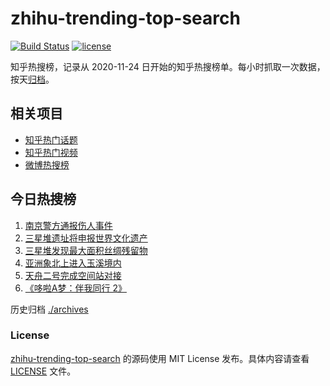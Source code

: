 # zhihu-trending-top-search

[![Build Status](https://github.com/justjavac/zhihu-trending-top-search/workflows/ci/badge.svg?branch=main)](https://github.com/justjavac/zhihu-trending-top-search/actions)
[![license](https://img.shields.io/github/license/justjavac/zhihu-trending-top-search)](https://github.com/justjavac/zhihu-trending-top-search/blob/main/LICENSE)

知乎热搜榜，记录从 2020-11-24 日开始的知乎热搜榜单。每小时抓取一次数据，按天[归档](./archives)。

## 相关项目

- [知乎热门话题](https://github.com/justjavac/zhihu-trending-hot-questions)
- [知乎热门视频](https://github.com/justjavac/zhihu-trending-hot-video)
- [微博热搜榜](https://github.com/justjavac/weibo-trending-hot-search)

## 今日热搜榜

<!-- BEGIN -->
<!-- 最后更新时间 Mon May 31 2021 02:38:22 GMT+0800 (China Standard Time) -->

1. [南京警方通报伤人事件](https://www.zhihu.com/search?q=南京新街口)
2. [三星堆遗址将申报世界文化遗产](https://www.zhihu.com/search?q=三星堆)
3. [三星堆发现最大面积丝绸残留物](https://www.zhihu.com/search?q=三星堆)
4. [亚洲象北上进入玉溪境内](https://www.zhihu.com/search?q=亚洲象)
5. [天舟二号完成空间站对接](https://www.zhihu.com/search?q=天舟二号)
6. [《哆啦A梦：伴我同行 2》](https://www.zhihu.com/search?q=哆啦A梦：伴我同行2)

<!-- END -->

历史归档 [./archives](./archives)

### License

[zhihu-trending-top-search](https://github.com/justjavac/zhihu-trending-top-search)
的源码使用 MIT License 发布。具体内容请查看 [LICENSE](./LICENSE) 文件。

